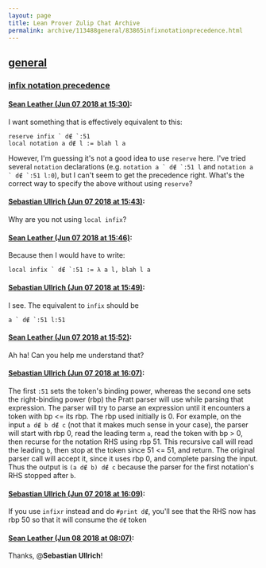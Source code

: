 ```yaml
---
layout: page
title: Lean Prover Zulip Chat Archive 
permalink: archive/113488general/83865infixnotationprecedence.html
---
```


## [general](index.html)
### [infix notation precedence](83865infixnotationprecedence.html)

#### [Sean Leather (Jun 07 2018 at 15:30)](https://leanprover.zulipchat.com/#narrow/stream/113488-general/topic/infix%20notation%20precedence/near/127717979):
I want something that is effectively equivalent to this:

```lean
reserve infix ` d∉ `:51
local notation a d∉ l := blah l a
```

However, I'm guessing it's not a good idea to use `reserve` here. I've tried several `notation` declarations (e.g. ``notation a ` d∉ `:51 l`` and ``notation a ` d∉ `:51 l:0``), but I can't seem to get the precedence right. What's the correct way to specify the above without using `reserve`?

#### [Sebastian Ullrich (Jun 07 2018 at 15:43)](https://leanprover.zulipchat.com/#narrow/stream/113488-general/topic/infix%20notation%20precedence/near/127718532):
Why are you not using `local infix`?

#### [Sean Leather (Jun 07 2018 at 15:46)](https://leanprover.zulipchat.com/#narrow/stream/113488-general/topic/infix%20notation%20precedence/near/127718663):
Because then I would have to write:

```lean
local infix ` d∉ `:51 := λ a l, blah l a
```

#### [Sebastian Ullrich (Jun 07 2018 at 15:49)](https://leanprover.zulipchat.com/#narrow/stream/113488-general/topic/infix%20notation%20precedence/near/127718782):
I see. The equivalent to `infix` should be 
```
a ` d∉ `:51 l:51
```

#### [Sean Leather (Jun 07 2018 at 15:52)](https://leanprover.zulipchat.com/#narrow/stream/113488-general/topic/infix%20notation%20precedence/near/127718930):
Ah ha! Can you help me understand that?

#### [Sebastian Ullrich (Jun 07 2018 at 16:07)](https://leanprover.zulipchat.com/#narrow/stream/113488-general/topic/infix%20notation%20precedence/near/127719540):
The first `:51` sets the token's binding power, whereas the second one sets the right-binding power (rbp) the Pratt parser will use while parsing that expression. The parser will try to parse an expression until it encounters a token with bp <= its rbp. The rbp used initially is 0.
For example, on the input `a d∉ b d∉ c` (not that it makes much sense in your case), the parser will start with rbp 0, read the leading term `a`, read the token with bp > 0, then recurse for the notation RHS using rbp 51. This recursive call will read the leading `b`, then stop at the token since 51 <= 51, and return. The original parser call will accept it, since it uses rbp 0, and complete parsing the input. Thus the output is `(a d∉ b) d∉ c` because the parser for the first notation's RHS stopped after `b`.

#### [Sebastian Ullrich (Jun 07 2018 at 16:09)](https://leanprover.zulipchat.com/#narrow/stream/113488-general/topic/infix%20notation%20precedence/near/127719638):
If you use `infixr` instead and do `#print d∉`, you'll see that the RHS now has rbp 50 so that it will consume the `d∉` token

#### [Sean Leather (Jun 08 2018 at 08:07)](https://leanprover.zulipchat.com/#narrow/stream/113488-general/topic/infix%20notation%20precedence/near/127757084):
Thanks, @**Sebastian Ullrich**!

